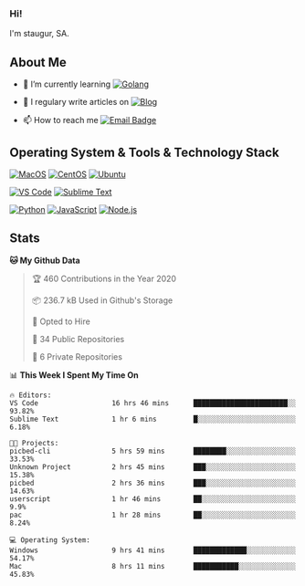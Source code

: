### Hi!

I'm staugur, SA.

## About Me

- 🌱 I’m currently learning [![Golang](https://img.shields.io/badge/-Go-7fd5ea?logo=go)](https:/golang.org/)

- 📝 I regulary write articles on [![Blog](https://img.shields.io/badge/-Blog-629ccd?style=for-the-badge&logo=python&logoColor=ffffff)](https://blog.saintic.com)

- 📫 How to reach me [![Email Badge](https://img.shields.io/badge/-email-c14438?style=for-the-badge&logo=Gmail&logoColor=ffffff)](mailto:me@tcw.im)

## Operating System & Tools & Technology Stack

[![MacOS](https://img.shields.io/badge/macOS-Catalina-292e33?style=flat-square&logo=apple&logoColor=ffffff)](https://www.apple.com/macos/catalina/)
[![CentOS](https://img.shields.io/badge/CentOS-7.0-292e33?style=flat-square&logo=CentOS&logoColor=)](https://www.centos.org/)
[![Ubuntu](https://img.shields.io/badge/Ubuntu-18-292e33?style=flat-square&logo=Ubuntu&logoColor=e95420)](https://www.ubuntu.com/)

[![VS Code](https://img.shields.io/badge/IDE-VSCode-292e33?style=flat-square&logo=Visual-studio-code)](https://code.visualstudio.com/)
[![Sublime Text](https://img.shields.io/badge/IDE-SublimeText-black?style=flat-square&logo=Sublime+Text)](https://www.sublimetext.com/)


[![Python](https://img.shields.io/badge/-Python-3776AB?style=flat-square&logo=python&logoColor=ffffff)](https://www.python.org/)
[![JavaScript](https://img.shields.io/badge/-JavaScript-%23F7DF1C?style=flat-square&logo=javascript&logoColor=000000&labelColor=%23F7DF1C&color=%23FFCE5A)](https://www.javascript.com/)
[![Node.js](https://img.shields.io/badge/-Node.js-00ADD8?style=flat-square&logo=node.js&logoColor=ffffff)](https://nodejs.org/)

## Stats

<!--START_SECTION:waka-->
**🐱 My Github Data** 

> 🏆 460 Contributions in the Year 2020
 > 
> 📦 236.7 kB Used in Github's Storage 
 > 
> 💼 Opted to Hire
 > 
> 📜 34 Public Repositories
 > 
> 🔑 6 Private Repositories 

📊 **This Week I Spent My Time On** 

```text
🔥 Editors: 
VS Code                  16 hrs 46 mins      ███████████████████████░░   93.82% 
Sublime Text             1 hr 6 mins         █░░░░░░░░░░░░░░░░░░░░░░░░   6.18%

🐱‍💻 Projects: 
picbed-cli               5 hrs 59 mins       ████████░░░░░░░░░░░░░░░░░   33.53% 
Unknown Project          2 hrs 45 mins       ███░░░░░░░░░░░░░░░░░░░░░░   15.38% 
picbed                   2 hrs 36 mins       ███░░░░░░░░░░░░░░░░░░░░░░   14.63% 
userscript               1 hr 46 mins        ██░░░░░░░░░░░░░░░░░░░░░░░   9.9% 
pac                      1 hr 28 mins        ██░░░░░░░░░░░░░░░░░░░░░░░   8.24%

💻 Operating System: 
Windows                  9 hrs 41 mins       █████████████░░░░░░░░░░░░   54.17% 
Mac                      8 hrs 11 mins       ███████████░░░░░░░░░░░░░░   45.83%

```


<!--END_SECTION:waka-->
